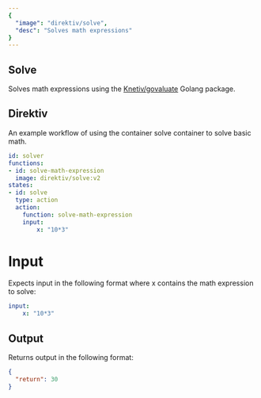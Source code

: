 ```yaml
---
{
  "image": "direktiv/solve",
  "desc": "Solves math expressions"
}
---
```


## Solve

Solves math expressions using the [Knetiv/govaluate](https://github.com/Knetic/govaluate) Golang package. 

## Direktiv
An example workflow of using the container solve container to solve basic math.

```yaml
id: solver
functions: 
- id: solve-math-expression
  image: direktiv/solve:v2
states:
- id: solve
  type: action
  action:
    function: solve-math-expression
    input:
	    x: "10*3"
```

# Input
Expects input in the following format where x contains the math expression to solve:

```yaml
input:
	x: "10*3"
```

## Output

Returns output in the following format:

```json
{
  "return": 30
}
```
